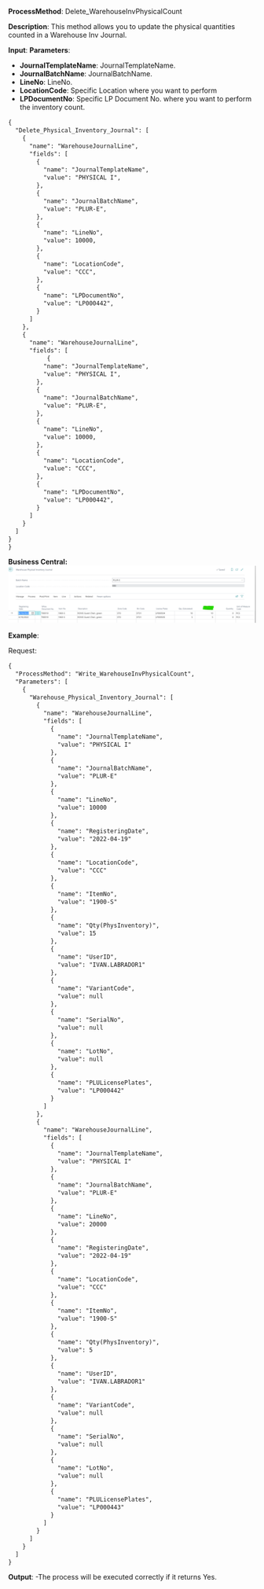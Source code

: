 **ProcessMethod**: Delete_WarehouseInvPhysicalCount

**Description**:
This method allows you to update the physical quantities counted in a Warehouse Inv Journal.

**Input**:
**Parameters**: 
-	**JournalTemplateName**: JournalTemplateName.
-	**JournalBatchName**: JournalBatchName.
-	**LineNo**: LineNo.
-	**LocationCode**: Specific Location where you want to perform 
-	**LPDocumentNo**: Specific LP Document No. where you want to perform the inventory count.

```
{
  "Delete_Physical_Inventory_Journal": [
    {
      "name": "WarehouseJournalLine",
      "fields": [
        {
          "name": "JournalTemplateName",
          "value": "PHYSICAL I",
        },
        {
          "name": "JournalBatchName",
          "value": "PLUR-E",
        },
        {
          "name": "LineNo",
          "value": 10000,
        },
        {
          "name": "LocationCode",
          "value": "CCC",   
        }, 
        {
          "name": "LPDocumentNo",
          "value": "LP000442",      
        }
      ]
    },
    {
      "name": "WarehouseJournalLine",
      "fields": [
           {
          "name": "JournalTemplateName",
          "value": "PHYSICAL I",
        },
        {
          "name": "JournalBatchName",
          "value": "PLUR-E",
        },
        {
          "name": "LineNo",
          "value": 10000,
        },
        {
          "name": "LocationCode",
          "value": "CCC",   
        }, 
        {
          "name": "LPDocumentNo",
          "value": "LP000442",      
        }
      ]
    }
  ]
}
}
```

**Business Central:**
![image.png](/.attachments/image-0e6b23cc-9dc3-493e-87b7-b22b326de9e4.png)

**Example**:

Request:


```
{
  "ProcessMethod": "Write_WarehouseInvPhysicalCount",
  "Parameters": [
    {
      "Warehouse_Physical_Inventory_Journal": [
        {
          "name": "WarehouseJournalLine",
          "fields": [
            {
              "name": "JournalTemplateName",
              "value": "PHYSICAL I"
            },
            {
              "name": "JournalBatchName",
              "value": "PLUR-E"
            },
            {
              "name": "LineNo",
              "value": 10000
            },
            {
              "name": "RegisteringDate",
              "value": "2022-04-19"
            },
            {
              "name": "LocationCode",
              "value": "CCC"
            },
            {
              "name": "ItemNo",
              "value": "1900-S"
            },
            {
              "name": "Qty(PhysInventory)",
              "value": 15
            },
            {
              "name": "UserID",
              "value": "IVAN.LABRADOR1"
            },
            {
              "name": "VariantCode",
              "value": null
            },
            {
              "name": "SerialNo",
              "value": null
            },
            {
              "name": "LotNo",
              "value": null
            },
            {
              "name": "PLULicensePlates",
              "value": "LP000442"
            }
          ]
        },
        {
          "name": "WarehouseJournalLine",
          "fields": [
            {
              "name": "JournalTemplateName",
              "value": "PHYSICAL I"
            },
            {
              "name": "JournalBatchName",
              "value": "PLUR-E"
            },
            {
              "name": "LineNo",
              "value": 20000
            },
            {
              "name": "RegisteringDate",
              "value": "2022-04-19"
            },
            {
              "name": "LocationCode",
              "value": "CCC"
            },
            {
              "name": "ItemNo",
              "value": "1900-S"
            },
            {
              "name": "Qty(PhysInventory)",
              "value": 5
            },
            {
              "name": "UserID",
              "value": "IVAN.LABRADOR1"
            },
            {
              "name": "VariantCode",
              "value": null
            },
            {
              "name": "SerialNo",
              "value": null
            },
            {
              "name": "LotNo",
              "value": null
            },
            {
              "name": "PLULicensePlates",
              "value": "LP000443"
            }
          ]
        }
      ]
    }
  ]
}
```


**Output**: 
-The process will be executed correctly if it returns Yes.



